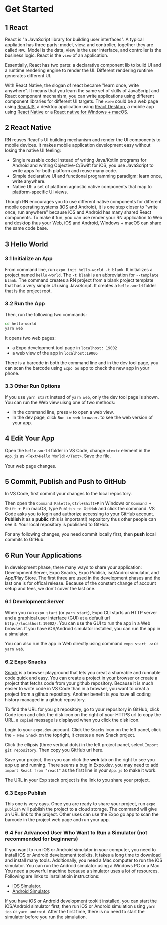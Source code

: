 # Get Started

## 1 React

React is "a JavaScript library for building user interfaces". A typical appliation has three parts: model, view, and controller, together they are called `MVC`. Model is the data, view is the user interface, and controller is the business logic. React is the `view` of an application.

Essentially, React has two parts: a declarative component lib to build UI and a runtime rendering engine to render the UI. Different rendering runtime generates different UI.

With React Native, the slogan of react became "learn once, write anywhere". It means that you learn the same set of skills of JavaScript and React component mechanism, you can write applications using different component libraries for different UI targets. The `view` could be a web page using [ReactJS](https://reactjs.org/), a desktop application using [React Desktop](http://reactdesktop.js.org/), a mobile app using [React Native](https://reactnative.dev) or a [React native for Windows + macOS](https://microsoft.github.io/react-native-windows/).

## 2 React Native

RN reuses React's UI building mechanism and render the UI components to mobile devices. It makes mobile application development easy without losing the native UI feeling:

- Single reusable code: Instead of writing Java/Kotlin programs for Android and writing Objective-C/Swift for iOS, you use JavaScript to write apps for both platform and reuse many code.
- Simple declarative UI and functional programming paradigm: learn once, write anywhere.
- Native UI: a set of platform agnostic native components that map to platform-specific UI views.

Though RN encourages you to use different native components for different mobile operating systems (iOS and Android), it is one step closer to "write once, run anywhere" because iOS and Android has many shared React components. To make it fun, you can use render your RN application to Web and desktop thus your Web, iOS and Android, Windows + macOS can share the same code base.

## 3 Hello World

### 3.1 Initialize an App

From command line, run `expo init hello-world -t blank`. It initializes a project named `hello-world`. The `-t blank` is an abbreviation for `--template blank`. The command creates a RN project from a blank project template that has a very simple UI using JavaScript. It creates a `hello-world` folder that is the project root.

### 3.2 Run the App

Then, run the following two commands:

```sh
cd hello-world
yarn web
```

It opens two web pages:

- a Expo development tool page in `localhost: 19002`
- a web view of the app in `localhost:19006`

There is a barcode in both the command line and in the dev tool page, you can scan the barcode using `Expo Go` app to check the new app in your phone.

### 3.3 Other Run Options

If you use `yarn start` instead of `yarn web`, only the dev tool page is shown. You can run the Web view uisng one of two methods:

- In the command line, press `w` to open a web view.
- In the dev page, click `Run in web browser`. to see the web version of your app.

## 4 Edit Your App

Open the `hello-world` folder in VS Code, change `<text>` element in the `App.js` as `<Text>Hello World!</Text>`. Save the file.

Your web page changes.

## 5 Commit, Publish and Push to GitHub

In VS Code, first commit your changes to the local repository.

Then open the `Command Palette`, `Ctrl+Shift+P` in Windows or `Command + Shift + P` in macOS, type `Publish to GitHub` and click the command. VS Code asks you to login and authorize accessing to your GitHub account. **Publish** it as a **public** (this is important!) repository thus other people can see it. Your local repository is published to GitHub.

For any following changes, you need commit locally first, then **push** local commits to GitHub.

## 6 Run Your Applications

In development phase, there many ways to share your application: Development Server, Expo Snacks, Expo Publish, iso/Androi simulator, and App/Play Store. The first three are used in the development phases and the last one is for offical release. Because of the constant change of account setup and fees, we don't cover the last one.

### 6.1 Development Server

When you run `expo start` (or `yarn start`), Expo CLI starts an HTTP server and a graphical user interface (GUI) at a default url `http://localhost:19002/`. You can use the GUI to run the app in a Web browser. If you have iOS/Android simulator installed, you can run the app in a simulator.

You can also run the app in Web directly using command `expo start -w` or `yarn web`.

### 6.2 Expo Snacks

[Snack](https://docs.expo.dev/workflow/snack/) is a browser playground that lets you creat a shareable and runnable code quick and easy. You can create a project in your browser or create a project that fetchs code from your github repository. Because it is much easier to write code in VS Code than in a browser, you want to creat a project from a github repository. Another benefit is you have all coding history managed in a github repository.

To find the URL for you git repository, go to your repository in GitHub, click Code icon and click the disk icon on the right of your HTTPS url to copy the URL. a `copied` message is displayed when you click the disk icon.

Login to your `expo.dev` account. Click the `Snacks` icon on the left panel, click the `+ New Snack` on the topright, It creates a new Snack project.

Click the ellipsis (three vertical dots) in the left project panel, select `Import git repository`. Then copy you GitHub url here.

Save your project, then you can click the **web** tab on the right to see you app up and running. There seems a bug in Expo.dev, you may need to add `import React from "react"` as the first line in your `App.js` to make it work.

The URL in your Exp stack project is the link to you share your project.

### 6.3 Expo Publish

This one is very eays. Once you are ready to share your project, run `expo publish` will publish the project to a cloud storage. The command will give an URL link to the project. Other uses can use the Expo go app to scan the barcode in the project web page and run your app.

### 6.4 For Advanced User Who Want to Run a Simulator (not recommended for beginners)

If you want to run iOS or Android simulator in your computer, you need to install iOS or Android development toolkits. It takes a long time to download and install many tools. Additionally, you need a Mac computer to run the iOS simulator. You can run the Android simulator using a Windows PC or a Mac. You need a powerful machine because a simulator uses a lot of resources. Following are links to installatioin instructions:

- [iOS Simulator](https://docs.expo.dev/workflow/ios-simulator/).
- [Android Simulator](https://docs.expo.dev/workflow/android-studio-emulator/).

If you have iOS or Android development tooklit installed, you can start the iOS/Android simulator first, then run iOS or Android simulation using `yarn ios` or `yarn android`. After the first time, there is no need to start the simulator before you run the simulation.
